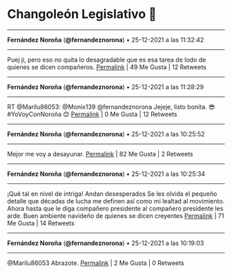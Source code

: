 # Changoleón Legislativo 🙈
*****
**Fernández Noroña** (**@fernandeznorona**) • 25-12-2021 a las 11:32:42
*****
Puej ji, pero eso no quita lo desagradable que es esa tarea de lodo de quienes se dicen compañeros.
[Permalink](https://twitter.com/fernandeznorona/status/1474825450249756680) | 49 Me Gusta | 12 Retweets
*****
**Fernández Noroña** (**@fernandeznorona**) • 25-12-2021 a las 11:28:29
*****
RT @Marilu86053: @Monix139 @fernandeznorona Jejeje, listo bonita. 😎
\#YoVoyConNoroña 😊
[Permalink](https://twitter.com/fernandeznorona/status/1474824388532916226) | 0 Me Gusta | 12 Retweets
*****
**Fernández Noroña** (**@fernandeznorona**) • 25-12-2021 a las 10:25:52
*****
Mejor me voy a desayunar.
[Permalink](https://twitter.com/fernandeznorona/status/1474808630264442893) | 82 Me Gusta | 2 Retweets
*****
**Fernández Noroña** (**@fernandeznorona**) • 25-12-2021 a las 10:25:34
*****
¡Qué tal en nivel de intriga! Andan desesperados Se les olvida el pequeño detalle que décadas de lucha me definen así como mi lealtad al movimiento. Ahora hasta que le diga compañero presidente al compañero presidente les arde. Buen ambiente navideño de quienes se dicen creyentes
[Permalink](https://twitter.com/fernandeznorona/status/1474808552279711750) | 71 Me Gusta | 14 Retweets
*****
**Fernández Noroña** (**@fernandeznorona**) • 25-12-2021 a las 10:19:03
*****
@Marilu86053 Abrazote.
[Permalink](https://twitter.com/fernandeznorona/status/1474806914693439492) | 2 Me Gusta | 0 Retweets